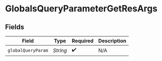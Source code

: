 # GlobalsQueryParameterGetResArgs


## Fields

| Field              | Type               | Required           | Description        |
| ------------------ | ------------------ | ------------------ | ------------------ |
| `globalQueryParam` | *String*           | :heavy_check_mark: | N/A                |